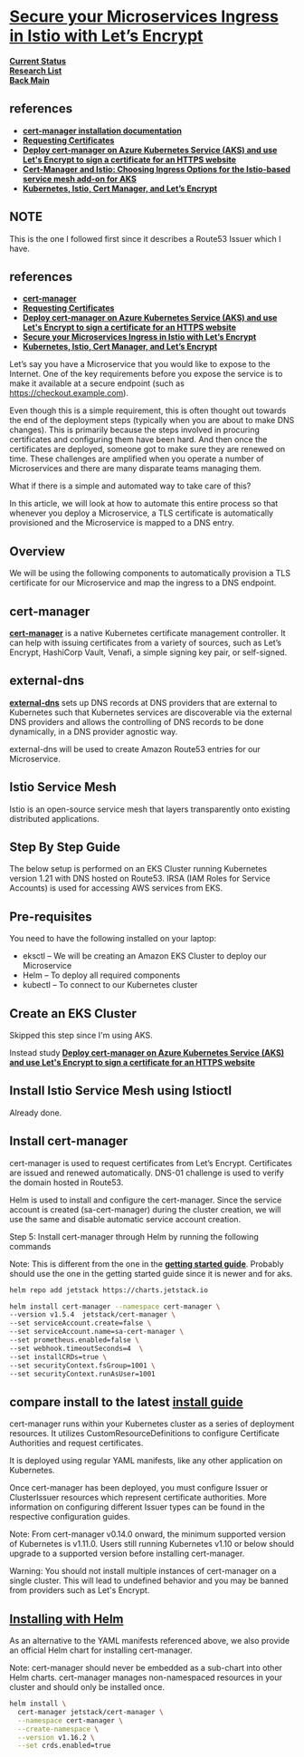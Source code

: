 # **[Secure your Microservices Ingress in Istio with Let’s Encrypt](https://invisibl.io/blog/secure-your-microservices-ingress-in-istio-with-lets-encrypt/)**

**[Current Status](../../../../development/status/weekly/current_status.md)**\
**[Research List](../../../research_list.md)**\
**[Back Main](../../../../README.md)**

## references

- **[cert-manager installation documentation](https://cert-manager.io/docs/installation/kubernetes/)**
- **[Requesting Certificates](https://cert-manager.io/docs/usage/)**
- **[Deploy cert-manager on Azure Kubernetes Service (AKS) and use Let's Encrypt to sign a certificate for an HTTPS website](https://cert-manager.io/docs/tutorials/getting-started-aks-letsencrypt/)**
- **[Cert-Manager and Istio: Choosing Ingress Options for the Istio-based service mesh add-on for AKS](https://medium.com/microsoftazure/cert-manager-and-istio-choosing-ingress-options-for-the-istio-based-service-mesh-add-on-for-aks-c633c97fa4f2)**
- **[Kubernetes, Istio, Cert Manager, and Let’s Encrypt](https://medium.com/@rd.petrusek/kubernetes-istio-cert-manager-and-lets-encrypt-c3e0822a3aaf)**

## NOTE

This is the one I followed first since it describes a Route53 Issuer which I have.

## references

- **[cert-manager](https://istio.io/latest/docs/ops/integrations/certmanager/)**
- **[Requesting Certificates](https://cert-manager.io/docs/usage/)**
- **[Deploy cert-manager on Azure Kubernetes Service (AKS) and use Let's Encrypt to sign a certificate for an HTTPS website](https://cert-manager.io/docs/tutorials/getting-started-aks-letsencrypt/)**
- **[Secure your Microservices Ingress in Istio with Let’s Encrypt](https://invisibl.io/blog/secure-your-microservices-ingress-in-istio-with-lets-encrypt/)**
- **[Kubernetes, Istio, Cert Manager, and Let’s Encrypt](https://medium.com/@rd.petrusek/kubernetes-istio-cert-manager-and-lets-encrypt-c3e0822a3aaf)**

Let’s say you have a Microservice that you would like to expose to the Internet. One of the key requirements before you expose the service is to make it available at a secure endpoint (such as <https://checkout.example.com>).

Even though this is a simple requirement, this is often thought out towards the end of the deployment steps (typically when you are about to make DNS changes). This is primarily because the steps involved in procuring certificates and configuring them have been hard. And then once the certificates are deployed, someone got to make sure they are renewed on time. These challenges are amplified when you operate a number of Microservices and there are many disparate teams managing them.

What if there is a simple and automated way to take care of this?

In this article, we will look at how to automate this entire process so that whenever you deploy a Microservice, a TLS certificate is automatically provisioned and the Microservice is mapped to a DNS entry.

## Overview

We will be using the following components to automatically provision a TLS certificate for our Microservice and map the ingress to a DNS endpoint.

## cert-manager

**[cert-manager](https://cert-manager.io/docs/installation/supported-releases/)** is a native Kubernetes certificate management controller. It can help with issuing certificates from a variety of sources, such as Let’s Encrypt, HashiCorp Vault, Venafi, a simple signing key pair, or self-signed.

## external-dns

**[external-dns](https://github.com/kubernetes-sigs/external-dns)** sets up DNS records at DNS providers that are external to Kubernetes such that Kubernetes services are discoverable via the external DNS providers and allows the controlling of DNS records to be done dynamically, in a DNS provider agnostic way.

external-dns will be used to create Amazon Route53 entries for our Microservice.

## Istio Service Mesh

Istio is an open-source service mesh that layers transparently onto existing distributed applications.

## Step By Step Guide

The below setup is performed on an EKS Cluster running Kubernetes version 1.21 with DNS hosted on Route53. IRSA (IAM Roles for Service Accounts) is used for accessing AWS services from EKS.

## Pre-requisites

You need to have the following installed on your laptop:

- eksctl – We will be creating an Amazon EKS Cluster to deploy our Microservice
- Helm – To deploy all required components
- kubectl – To connect to our Kubernetes cluster

## Create an EKS Cluster

Skipped this step since I'm using AKS.

Instead study **[Deploy cert-manager on Azure Kubernetes Service (AKS) and use Let's Encrypt to sign a certificate for an HTTPS website](getting_started_aks_lets_encrypt.md)**

## Install Istio Service Mesh using Istioctl

Already done.

## Install cert-manager

cert-manager is used to request certificates from Let’s Encrypt. Certificates are issued and renewed automatically. DNS-01 challenge is used to verify the domain hosted in Route53.

Helm is used to install and configure the cert-manager. Since the service account is created (sa-cert-manager) during the cluster creation, we will use the same and disable automatic service account creation.

Step 5: Install cert-manager through Helm by running the following commands

Note: This is different from the one in the **[getting started guide](./getting_started_aks_lets_encrypt.md)**. Probably should use the one in the getting started guide since it is newer and for aks.

```bash
helm repo add jetstack https://charts.jetstack.io

helm install cert-manager --namespace cert-manager \
--version v1.5.4  jetstack/cert-manager \
--set serviceAccount.create=false \
--set serviceAccount.name=sa-cert-manager \
--set prometheus.enabled=false \
--set webhook.timeoutSeconds=4  \
--set installCRDs=true \
--set securityContext.fsGroup=1001 \
--set securityContext.runAsUser=1001
```

## compare install to the latest **[install guide](https://cert-manager.io/docs/installation/)**

cert-manager runs within your Kubernetes cluster as a series of deployment resources. It utilizes CustomResourceDefinitions to configure Certificate Authorities and request certificates.

It is deployed using regular YAML manifests, like any other application on Kubernetes.

Once cert-manager has been deployed, you must configure Issuer or ClusterIssuer resources which represent certificate authorities. More information on configuring different Issuer types can be found in the respective configuration guides.

Note: From cert-manager v0.14.0 onward, the minimum supported version of Kubernetes is v1.11.0. Users still running Kubernetes v1.10 or below should upgrade to a supported version before installing cert-manager.

Warning: You should not install multiple instances of cert-manager on a single cluster. This will lead to undefined behavior and you may be banned from providers such as Let's Encrypt.

## **[Installing with Helm](https://cert-manager.io/docs/installation/helm/)**

As an alternative to the YAML manifests referenced above, we also provide an official Helm chart for installing cert-manager.

Note: cert-manager should never be embedded as a sub-chart into other Helm charts. cert-manager manages non-namespaced resources in your cluster and should only be installed once.

```bash
helm install \
  cert-manager jetstack/cert-manager \
  --namespace cert-manager \
  --create-namespace \
  --version v1.16.2 \
  --set crds.enabled=true
```